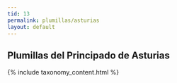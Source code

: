 ```yaml
---
tid: 13
permalink: plumillas/asturias
layout: default
---
```

## Plumillas del Principado de Asturias
{% include taxonomy_content.html %}
